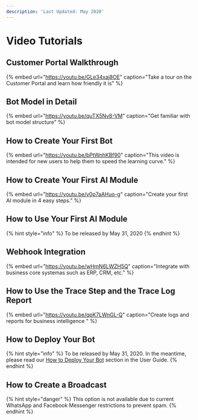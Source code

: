 ```yaml
---
description: 'Last Updated: May 2020'
---
```


# Video Tutorials

## Customer Portal Walkthrough

{% embed url="https://youtu.be/GLe34xaj8OE" caption="Take a tour on the Customer Portal and learn how friendly it is" %}

## Bot Model in Detail

{% embed url="https://youtu.be/quTX5Nv8-VM" caption="Get familiar with bot model structure" %}

## How to Create Your First Bot

{% embed url="https://youtu.be/bPtWnhKBf90" caption="This video is intended for new users to help them to speed the learning curve." %}

## How to Create Your First AI Module

{% embed url="https://youtu.be/v0p7aAHuo-g" caption="Create your first AI module in 4 easy steps." %}

## How to Use Your First AI Module

{% hint style="info" %}
To be released by May 31, 2020 
{% endhint %}

## Webhook Integration

{% embed url="https://youtu.be/wHmN6LWZH5Q" caption="Integrate with business core systemas such as ERP, CRM, etc." %}

## How to Use the Trace Step and the Trace Log Report

{% embed url="https://youtu.be/qpK7LWnGL-Q" caption="Create logs and reports for business intelligence " %}

## How to Deploy Your Bot

{% hint style="info" %}
To be released by May 31, 2020.  In the meantime, please read our [How to Deploy Your Bot](user-guide.md#how-to-deploy-your-bot) section in the User Guide. 
{% endhint %}

## How to Create a Broadcast 

{% hint style="danger" %}
This option is not available due to current WhatsApp and Facebook Messenger restrictions to prevent spam. 
{% endhint %}

